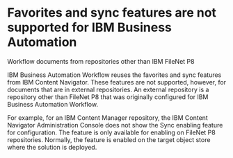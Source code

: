 # Favorites and sync features are not supported for IBM Business Automation
Workflow documents from repositories other than IBM
FileNet P8

IBM Business Automation
Workflow reuses the favorites and sync features from IBM Content
Navigator. These features are not supported, however, for documents that
are in external repositories. An external repository is a repository other than
FileNet P8 that was originally configured for IBM Business Automation
Workflow.

For example, for an IBM Content
Manager repository, the IBM Content
Navigator Administration Console does not show the Sync enabling feature
for configuration. The feature is only available for enabling on FileNet P8 repositories. Normally, the feature is enabled on the target
object store where the solution is deployed.